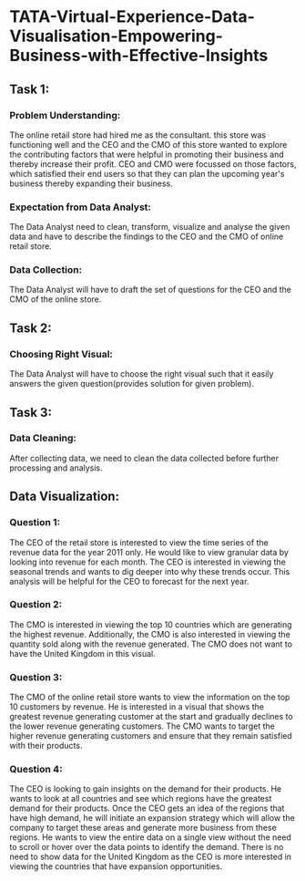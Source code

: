 # TATA-Virtual-Experience-Data-Visualisation-Empowering-Business-with-Effective-Insights

## Task 1:
### Problem Understanding:
The online retail store had hired me as the consultant. this store was functioning well and the CEO and the CMO of this store wanted to explore the contributing factors that were helpful in promoting their business and thereby increase their profit. CEO and CMO were focussed on those factors, which satisfied their end users so that they can plan the upcoming year's business thereby expanding their business.

### Expectation from Data Analyst:
The Data Analyst need to clean, transform, visualize and analyse the given data and have to describe the findings to the CEO and the CMO of online retail store.

### Data Collection:
The Data Analyst will have to draft the set of questions for the CEO and the CMO of the online store.

## Task 2:
### Choosing Right Visual:
The Data Analyst will have to choose the right visual such that it easily answers the given question(provides solution for given problem).

## Task 3:
### Data Cleaning:
After collecting data, we need to clean the data collected before further processing and analysis.

## Data Visualization:
### Question 1:
The CEO of the retail store is interested to view the time series of the revenue data for the year 2011 only. He would like to view granular data by looking into revenue for each month. The CEO is interested in viewing the seasonal trends and wants to dig deeper into why these trends occur. This analysis will be helpful for the CEO to forecast for the next year.

### Question 2:
The CMO is interested in viewing the top 10 countries which are generating the highest revenue. Additionally, the CMO is also interested in viewing the quantity sold along with the revenue generated. The CMO does not want to have the United Kingdom in this visual.

### Question 3:
The CMO of the online retail store wants to view the information on the top 10 customers by revenue. He is interested in a visual that shows the greatest revenue generating customer at the start and gradually declines to the lower revenue generating customers. The CMO wants to target the higher revenue generating customers and ensure that they remain satisfied with their products.

### Question 4:
The CEO is looking to gain insights on the demand for their products. He wants to look at all countries and see which regions have the greatest demand for their products. Once the CEO gets an idea of the regions that have high demand, he will initiate an expansion strategy which will allow the company to target these areas and generate more business from these regions. He wants to view the entire data on a single view without the need to scroll or hover over the data points to identify the demand. There is no need to show data for the United Kingdom as the CEO is more interested in viewing the countries that have expansion opportunities.







